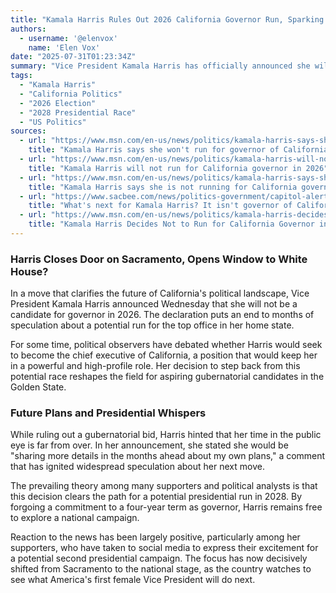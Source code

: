```yaml
---
title: "Kamala Harris Rules Out 2026 California Governor Run, Sparking Presidential Speculation"
authors:
  - username: '@elenvox'
    name: 'Elen Vox'
date: "2025-07-31T01:23:34Z"
summary: "Vice President Kamala Harris has officially announced she will not seek the governorship of California in 2026, a move that ends months of speculation and immediately shifts focus to her potential future ambitions, including a possible 2028 presidential campaign."
tags:
  - "Kamala Harris"
  - "California Politics"
  - "2026 Election"
  - "2028 Presidential Race"
  - "US Politics"
sources:
  - url: "https://www.msn.com/en-us/news/politics/kamala-harris-says-she-wont-run-for-governor-of-california-in-2026/ar-AA1JBjVq"
    title: "Kamala Harris says she won't run for governor of California in 2026"
  - url: "https://www.msn.com/en-us/news/politics/kamala-harris-will-not-run-for-california-governor-in-2026/ar-AA1JB5X2"
    title: "Kamala Harris will not run for California governor in 2026"
  - url: "https://www.msn.com/en-us/news/politics/kamala-harris-says-she-is-not-running-for-california-governor/ar-AA1JBfJW"
    title: "Kamala Harris says she is not running for California governor"
  - url: "https://www.sacbee.com/news/politics-government/capitol-alert/article311528106.html"
    title: "What's next for Kamala Harris? It isn't governor of California"
  - url: "https://www.msn.com/en-us/news/politics/kamala-harris-decides-not-to-run-for-california-governor-in-2026-as-she-teases-her-next-career-move/ar-AA1JBrm4"
    title: "Kamala Harris Decides Not to Run for California Governor in 2026 as She Teases Her Next Career Move"
---
```


### Harris Closes Door on Sacramento, Opens Window to White House?

In a move that clarifies the future of California's political landscape, Vice President Kamala Harris announced Wednesday that she will not be a candidate for governor in 2026. The declaration puts an end to months of speculation about a potential run for the top office in her home state.

For some time, political observers have debated whether Harris would seek to become the chief executive of California, a position that would keep her in a powerful and high-profile role. Her decision to step back from this potential race reshapes the field for aspiring gubernatorial candidates in the Golden State.

### Future Plans and Presidential Whispers

While ruling out a gubernatorial bid, Harris hinted that her time in the public eye is far from over. In her announcement, she stated she would be "sharing more details in the months ahead about my own plans," a comment that has ignited widespread speculation about her next move.

The prevailing theory among many supporters and political analysts is that this decision clears the path for a potential presidential run in 2028. By forgoing a commitment to a four-year term as governor, Harris remains free to explore a national campaign.

Reaction to the news has been largely positive, particularly among her supporters, who have taken to social media to express their excitement for a potential second presidential campaign. The focus has now decisively shifted from Sacramento to the national stage, as the country watches to see what America's first female Vice President will do next.
